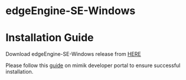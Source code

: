 # edgeEngine-SE-Windows

# Installation Guide

Download edgeEngine-SE-Windows release from [HERE](https://github.com/edgeEngine/edgeEngine-SE-Windows/releases)

Please follow this [guide](https://developer.mimik.com/installation-guide/) on mimik developer portal to ensure successful installation.

